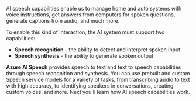 AI speech capabilities enable us to manage home and auto systems with voice instructions, get answers from computers for spoken questions, generate captions from audio, and much more.

To enable this kind of interaction, the AI system must support two capabilities:

- **Speech recognition** - the ability to detect and interpret spoken input
- **Speech synthesis** - the ability to generate spoken output

**Azure AI Speech** provides speech to text and text to speech capabilities through speech recognition and synthesis. You can use prebuilt and custom Speech service models for a variety of tasks, from transcribing audio to text with high accuracy, to identifying speakers in conversations, creating custom voices, and more. Next you'll learn how AI speech capabilities work. 